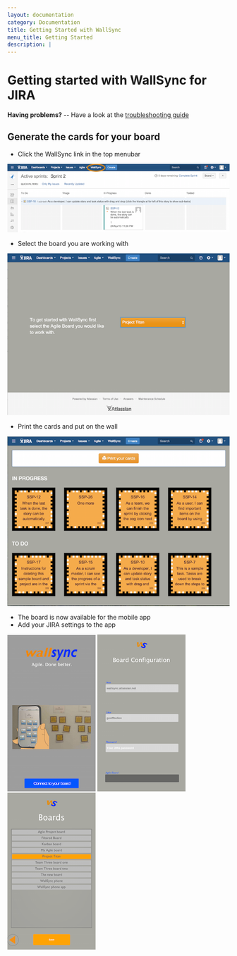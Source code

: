 ```yaml
---
layout: documentation
category: Documentation
title: Getting Started with WallSync
menu_title: Getting Started
description: |
---
```


Getting started with WallSync for JIRA
====================

<div class="alert alert-warning" role="alert">

<strong>Having problems?</strong> -- Have a look at the <a href="../troubleshooting">troubleshooting guide</a>

</div>


Generate the cards for your board
--------------------


 - Click the WallSync link in the top menubar

 ![WallSync JIRA link](/img/documentation/getting_started/wallsync_link.png)

 - Select the board you are working with

 ![Selected  board](/img/documentation/getting_started/selected_board.png)

 - Print the cards and put on the wall

 ![Print your cards](/img/documentation/getting_started/print_cards.png)

 - The board is now available for the mobile app
 - Add your JIRA settings to the app

![Connect to board](/img/documentation/getting_started/connect_to_board.png) ![Enter settings](/img/documentation/getting_started/settings.png) ![Select your board](/img/documentation/getting_started/select_the_board.png)



